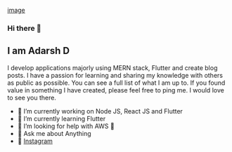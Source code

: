 [image](https://www.canva.com/design/DAEezsvNd4o/wo5hq8KpaJweMz1ZMOgL-g/view?utm_content=DAEezsvNd4o&utm_campaign=designshare&utm_medium=link&utm_source=homepage_design_menu)


### Hi there 👋

## I am Adarsh D

I develop applications majorly using MERN stack, Flutter and create blog posts. I have a passion for learning and sharing my knowledge with others as public as possible. You can see a full list of what I am up to. If you found value in something I have created, please feel free to ping me. I would love to see you there.

- 🔭 I’m currently working on Node JS, React JS and Flutter
- 🌱 I’m currently learning Flutter
- 🤔 I’m looking for help with AWS 🥶
- 💬 Ask me about Anything
- 📱 [Instagram](https://www.instagram.com/adarsh.dayanand/)

